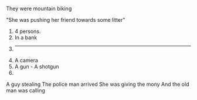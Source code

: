 They were mountain biking

"She was pushing her friend towards some litter"


1. 4 persons.
2. In a bank
3. -----------
4. A camera
5. A gun - A shotgun
6. 

A guy stealing
The police man arrived
She was giving the mony
And the old man was calling